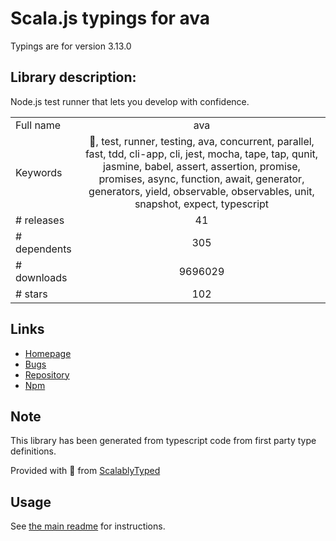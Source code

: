 
# Scala.js typings for ava

Typings are for version 3.13.0

## Library description:
Node.js test runner that lets you develop with confidence.

|                    |                 |
| ------------------ | :-------------: |
| Full name          | ava |
| Keywords           | 🦄, test, runner, testing, ava, concurrent, parallel, fast, tdd, cli-app, cli, jest, mocha, tape, tap, qunit, jasmine, babel, assert, assertion, promise, promises, async, function, await, generator, generators, yield, observable, observables, unit, snapshot, expect, typescript |
| # releases         | 41 |
| # dependents       | 305 |
| # downloads        | 9696029 |
| # stars            | 102 |

## Links
- [Homepage](https://avajs.dev)
- [Bugs](https://github.com/avajs/ava/issues)
- [Repository](https://github.com/avajs/ava)
- [Npm](https://www.npmjs.com/package/ava)
    


## Note
This library has been generated from typescript code from first party type definitions.

Provided with :purple_heart: from [ScalablyTyped](https://github.com/oyvindberg/ScalablyTyped)

## Usage
See [the main readme](../../readme.md) for instructions.


